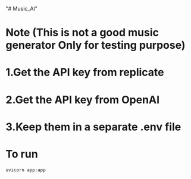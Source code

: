 "# Music_AI" 
# Note (This is not a good music generator Only for testing purpose)

# 1.Get the API key from replicate
# 2.Get the API key from OpenAI
# 3.Keep them in a separate .env file

# To run
```bash
uvicorn app:app
```
